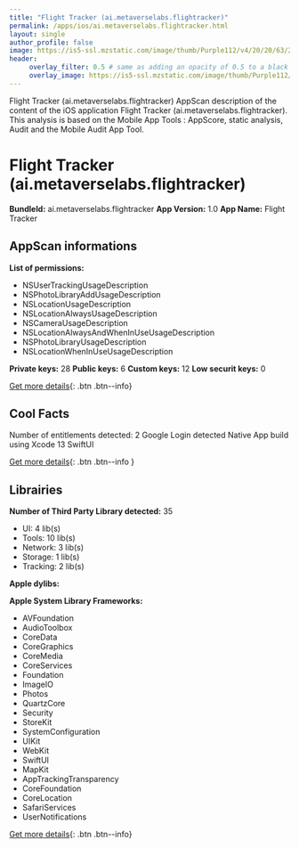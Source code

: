 ```yaml
---
title: "Flight Tracker (ai.metaverselabs.flightracker)"
permalink: /apps/ios/ai.metaverselabs.flightracker.html
layout: single
author_profile: false
image: https://is5-ssl.mzstatic.com/image/thumb/Purple112/v4/20/20/63/202063c9-2f01-d9d0-319a-4c5a73088f7a/AppIcon-1x_U007emarketing-0-7-0-85-220.png/512x512bb.jpg
header: 
     overlay_filter: 0.5 # same as adding an opacity of 0.5 to a black background
     overlay_image: https://is5-ssl.mzstatic.com/image/thumb/Purple112/v4/20/20/63/202063c9-2f01-d9d0-319a-4c5a73088f7a/AppIcon-1x_U007emarketing-0-7-0-85-220.png/512x512bb.jpg
---
```

Flight Tracker (ai.metaverselabs.flightracker) AppScan description of the content of the iOS application Flight Tracker (ai.metaverselabs.flightracker). This analysis is based on the Mobile App Tools : AppScore, static analysis, Audit and the Mobile Audit App Tool.

# Flight Tracker (ai.metaverselabs.flightracker)

**BundleId:** ai.metaverselabs.flightracker
**App Version:** 1.0
**App Name:** Flight Tracker


## AppScan informations 

**List of permissions:** 
- NSUserTrackingUsageDescription
- NSPhotoLibraryAddUsageDescription
- NSLocationUsageDescription
- NSLocationAlwaysUsageDescription
- NSCameraUsageDescription
- NSLocationAlwaysAndWhenInUseUsageDescription
- NSPhotoLibraryUsageDescription
- NSLocationWhenInUseUsageDescription
  
  
**Private keys:** 28
**Public keys:** 6
**Custom keys:** 12
**Low securit keys:** 0
  
[Get more details](/pricing.html){: .btn .btn--info}

## Cool Facts

Number of entitlements detected: 2
Google Login detected
Native App
build using Xcode 13
SwiftUI
  
[Get more details](/pricing.html){: .btn .btn--info }

## Librairies 
**Number of Third Party Library detected:** 35
- UI: 4 lib(s)
- Tools: 10 lib(s)
- Network: 3 lib(s)
- Storage: 1 lib(s)
- Tracking: 2 lib(s)


**Apple dylibs:**


**Apple System Library Frameworks:**
- AVFoundation
- AudioToolbox
- CoreData
- CoreGraphics
- CoreMedia
- CoreServices
- Foundation
- ImageIO
- Photos
- QuartzCore
- Security
- StoreKit
- SystemConfiguration
- UIKit
- WebKit
- SwiftUI
- MapKit
- AppTrackingTransparency
- CoreFoundation
- CoreLocation
- SafariServices
- UserNotifications


  
[Get more details](/pricing.html){: .btn .btn--info}

